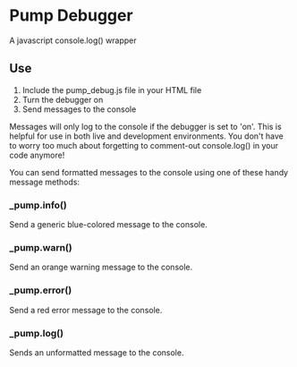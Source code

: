 # Pump Debugger

A javascript console.log() wrapper

## Use

1. Include the pump_debug.js file in your HTML file
2. Turn the debugger on 
3. Send messages to the console

> <script src="/js/pump_debug.js"></script>
> <script>_pump.on();</script>

Messages will only log to the console if the debugger is set to 'on'. This is helpful for use in both live and development environments. You don't have to worry too much about forgetting to comment-out console.log() in your code anymore!

You can send formatted messages to the console using one of these handy message methods:

### _pump.info()

Send a generic blue-colored message to the console.

### _pump.warn()

Send an orange warning message to the console.

### _pump.error()

Send a red error message to the console.

### _pump.log()

Sends an unformatted message to the console.
